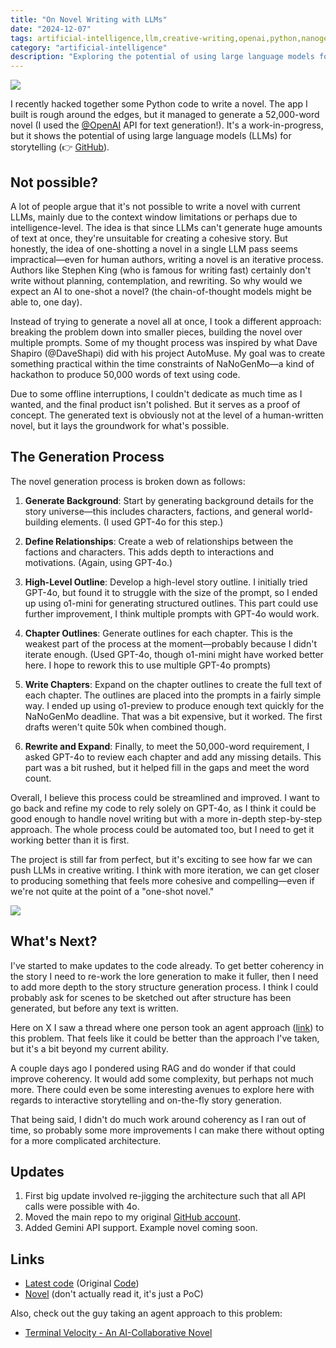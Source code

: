 ```yaml
---
title: "On Novel Writing with LLMs"
date: "2024-12-07"
tags: artificial-intelligence,llm,creative-writing,openai,python,nanogenmo
category: "artificial-intelligence"
description: "Exploring the potential of using large language models for novel writing through a practical Python implementation"
---
```



![](/images/header_image.jpeg)

I recently hacked together some Python code to write a novel. The app I built is rough around the edges, but it managed to generate a 52,000-word novel (I used the [@OpenAI](https://x.com/@OpenAI) API for text generation!). It's a work-in-progress, but it shows the potential of using large language models (LLMs) for storytelling (👉 [GitHub](https://github.com/EdwardAThomson/NovelWriter)).

## Not possible?

A lot of people argue that it's not possible to write a novel with current LLMs, mainly due to the context window limitations or perhaps due to intelligence-level. The idea is that since LLMs can't generate huge amounts of text at once, they're unsuitable for creating a cohesive story. But honestly, the idea of one-shotting a novel in a single LLM pass seems impractical—even for human authors, writing a novel is an iterative process. Authors like Stephen King (who is famous for writing fast) certainly don't write without planning, contemplation, and rewriting. So why would we expect an AI to one-shot a novel? (the chain-of-thought models might be able to, one day).

Instead of trying to generate a novel all at once, I took a different approach: breaking the problem down into smaller pieces, building the novel over multiple prompts. Some of my thought process was inspired by what Dave Shapiro (@DaveShapi) did with his project AutoMuse. My goal was to create something practical within the time constraints of NaNoGenMo—a kind of hackathon to produce 50,000 words of text using code.

Due to some offline interruptions, I couldn't dedicate as much time as I wanted, and the final product isn't polished. But it serves as a proof of concept. The generated text is obviously not at the level of a human-written novel, but it lays the groundwork for what's possible.

## The Generation Process

The novel generation process is broken down as follows:

1. **Generate Background**: Start by generating background details for the story universe—this includes characters, factions, and general world-building elements. (I used GPT-4o for this step.)

2. **Define Relationships**: Create a web of relationships between the factions and characters. This adds depth to interactions and motivations. (Again, using GPT-4o.)

3. **High-Level Outline**: Develop a high-level story outline. I initially tried GPT-4o, but found it to struggle with the size of the prompt, so I ended up using o1-mini for generating structured outlines. This part could use further improvement, I think multiple prompts with GPT-4o would work.

4. **Chapter Outlines**: Generate outlines for each chapter. This is the weakest part of the process at the moment—probably because I didn't iterate enough. (Used GPT-4o, though o1-mini might have worked better here. I hope to rework this to use multiple GPT-4o prompts)

5. **Write Chapters**: Expand on the chapter outlines to create the full text of each chapter. The outlines are placed into the prompts in a fairly simple way. I ended up using o1-preview to produce enough text quickly for the NaNoGenMo deadline. That was a bit expensive, but it worked. The first drafts weren't quite 50k when combined though.

6. **Rewrite and Expand**: Finally, to meet the 50,000-word requirement, I asked GPT-4o to review each chapter and add any missing details. This part was a bit rushed, but it helped fill in the gaps and meet the word count.

Overall, I believe this process could be streamlined and improved. I want to go back and refine my code to rely solely on GPT-4o, as I think it could be good enough to handle novel writing but with a more in-depth step-by-step approach. The whole process could be automated too, but I need to get it working better than it is first.

The project is still far from perfect, but it's exciting to see how far we can push LLMs in creative writing. I think with more iteration, we can get closer to producing something that feels more cohesive and compelling—even if we're not quite at the point of a "one-shot novel."

![](/images/image_1.png)

## What's Next?

I've started to make updates to the code already. To get better coherency in the story I need to re-work the lore generation to make it fuller, then I need to add more depth to the story structure generation process. I think I could probably ask for scenes to be sketched out after structure has been generated, but before any text is written.

Here on X I saw a thread where one person took an agent approach ([link](https://x.com/venturetwins/status/1859298925930479998)) to this problem. That feels like it could be better than the approach I've taken, but it's a bit beyond my current ability.

A couple days ago I pondered using RAG and do wonder if that could improve coherency. It would add some complexity, but perhaps not much more. There could even be some interesting avenues to explore here with regards to interactive storytelling and on-the-fly story generation.

That being said, I didn't do much work around coherency as I ran out of time, so probably some more improvements I can make there without opting for a more complicated architecture.

## Updates

1. First big update involved re-jigging the architecture such that all API calls were possible with 4o.
2. Moved the main repo to my original [GitHub account](https://github.com/EdwardAThomson/NovelWriter).
3. Added Gemini API support. Example novel coming soon.

## Links

* [Latest code](https://github.com/EdwardAThomson/NovelWriter) (Original [Code](https://github.com/edthomson/NovelWriter))
* [Novel](https://github.com/edthomson/NovelWriter/blob/main/combined_novel.md) (don't actually read it, it's just a PoC)

Also, check out the guy taking an agent approach to this problem:

* [Terminal Velocity - An AI-Collaborative Novel](https://github.com/Lesterpaintstheworld/terminal-velocity) 